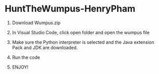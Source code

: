 # HuntTheWumpus-HenryPham

1. Download Wumpus.zip

2. In Visual Studio Code, click open folder and open the wumpus file

3. Make sure the Python interpreter is selected and the Java extension Pack and JDK are downloaded.

4. Run the code

5. ENJOY!
